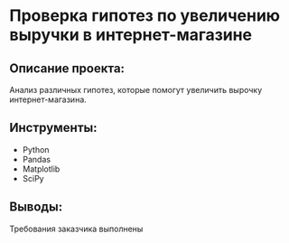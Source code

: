 # Проверка гипотез по увеличению выручки в интернет-магазине

## Описание проекта:
Анализ различных гипотез, которые помогут увеличить вырочку интернет-магазина.

## Инструменты:
- Python
- Pandas
- Matplotlib
- SciPy

## Выводы:
Требования заказчика выполнены
